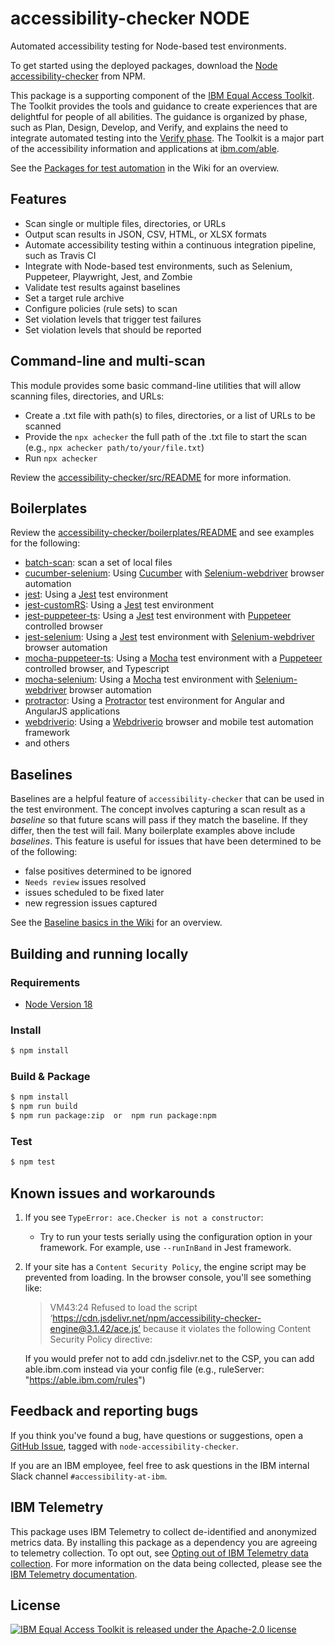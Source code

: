 # accessibility-checker NODE

Automated accessibility testing for Node-based test environments.

To get started using the deployed packages, download the [Node accessibility-checker](https://www.npmjs.com/package/accessibility-checker) from NPM.

This package is a supporting component of the [IBM Equal Access Toolkit](https://ibm.com/able/toolkit).
The Toolkit provides the tools and guidance to create experiences that are delightful for people of all abilities.
The guidance is organized by phase, such as Plan, Design, Develop, and Verify, and explains the need to integrate automated testing into the [Verify phase](https://www.ibm.com/able/toolkit/verify/overview).
The Toolkit is a major part of the accessibility information and applications at [ibm.com/able](https://ibm.com/able/).

See the [Packages for test automation](https://github.com/IBMa/equal-access/wiki#packages-for-test-automation) in the Wiki for an overview.

## Features

- Scan single or multiple files, directories, or URLs
- Output scan results in JSON, CSV, HTML, or XLSX formats
- Automate accessibility testing within a continuous integration pipeline, such as Travis CI
- Integrate with Node-based test environments, such as Selenium, Puppeteer, Playwright, Jest, and Zombie
- Validate test results against baselines
- Set a target rule archive
- Configure policies (rule sets) to scan
- Set violation levels that trigger test failures
- Set violation levels that should be reported

## Command-line and multi-scan

This module provides some basic command-line utilities that will allow scanning files, directories, and URLs:

- Create a .txt file with path(s) to files, directories, or a list of URLs to be scanned
- Provide the `npx achecker` the full path of the .txt file to start the scan (e.g., `npx achecker path/to/your/file.txt`)
- Run `npx achecker`

Review the [accessibility-checker/src/README](src/README.md) for more information.

## Boilerplates

Review the [accessibility-checker/boilerplates/README](boilerplates/README.md) and see examples for the following:

- [batch-scan](boilerplates/batch-scan): scan a set of local files
- [cucumber-selenium](boilerplates/cucumber-selenium): Using [Cucumber](https://www.npmjs.com/package/cucumber) with [Selenium-webdriver](https://www.npmjs.com/package/selenium-webdriver) browser automation
- [jest](boilerplates/jest): Using a [Jest](https://www.npmjs.com/package/jest) test environment
- [jest-customRS](boilerplates/jest-customRS): Using a [Jest](https://www.npmjs.com/package/jest) test environment
- [jest-puppeteer-ts](boilerplates/jest-puppeteer-ts): Using a [Jest](https://www.npmjs.com/package/jest) test environment with [Puppeteer](https://www.npmjs.com/package/puppeteer) controlled browser
- [jest-selenium](boilerplates/jest-selenium): Using a [Jest](https://www.npmjs.com/package/jest) test environment with [Selenium-webdriver](https://www.npmjs.com/package/selenium-webdriver) browser automation
- [mocha-puppeteer-ts](boilerplates/mocha-puppeteer-ts): Using a [Mocha](https://www.npmjs.com/package/mocha) test environment with a [Puppeteer](https://www.npmjs.com/package/puppeteer) controlled browser, and Typescript
- [mocha-selenium](boilerplates/mocha-selenium): Using a [Mocha](https://www.npmjs.com/package/mocha) test environment with [Selenium-webdriver](https://www.npmjs.com/package/selenium-webdriver) browser automation
- [protractor](boilerplates/protractor): Using a [Protractor](https://www.npmjs.com/package/protractor) test environment for Angular and AngularJS applications
- [webdriverio](boilerplates/webdriverio): Using a [Webdriverio](https://www.npmjs.com/package/webdriverio) browser and mobile test automation framework
- and others

## Baselines

Baselines are a helpful feature of `accessibility-checker` that can be used in the test environment. The concept involves capturing a scan result as a _baseline_ so that future scans will pass if they match the baseline. If they differ, then the test will fail. 
Many boilerplate examples above include _baselines_.
This feature is useful for issues that have been determined to be of the following:

- false positives determined to be ignored
- `Needs review` issues resolved
- issues scheduled to be fixed later
- new regression issues captured

See the [Baseline basics in the Wiki](https://github.com/IBMa/equal-access/wiki#baseline-basics) for an overview.

## Building and running locally

### Requirements

- [Node Version 18](https://nodejs.org/en/download/)

### Install

```bash
$ npm install
```

### Build & Package

```bash
$ npm install
$ npm run build
$ npm run package:zip  or  npm run package:npm
```

### Test

```bash
$ npm test
```

## Known issues and workarounds

1. If you see `TypeError: ace.Checker is not a constructor`: 
    - Try to run your tests serially using the configuration option in your framework. For example, use `--runInBand` in Jest framework. 

2. If your site has a `Content Security Policy`, the engine script may be
    prevented from loading. In the browser console, you'll see something like:
    > VM43:24 Refused to load the script ‘https://cdn.jsdelivr.net/npm/accessibility-checker-engine@3.1.42/ace.js’ because it violates the following Content Security Policy directive:

    If you would prefer not to add cdn.jsdelivr.net to the CSP, you can add able.ibm.com instead via your config file (e.g., ruleServer: "https://able.ibm.com/rules")

## Feedback and reporting bugs

If you think you've found a bug, have questions or suggestions, open a [GitHub Issue](https://github.com/IBMa/equal-access/issues/new/choose), tagged with `node-accessibility-checker`.

If you are an IBM employee, feel free to ask questions in the IBM internal Slack channel `#accessibility-at-ibm`.

## IBM Telemetry

This package uses IBM Telemetry to collect de-identified and anonymized metrics data. By installing this package as a dependency you are agreeing to telemetry collection. To opt out, see [Opting out of IBM Telemetry data collection](https://github.com/ibm-telemetry/telemetry-js/tree/main#opting-out-of-ibm-telemetry-data-collection). For more information on the data being collected, please see the [IBM Telemetry documentation](https://github.com/ibm-telemetry/telemetry-js/tree/main#ibm-telemetry-collection-basics).

## License

[![IBM Equal Access Toolkit is released under the Apache-2.0 license](https://img.shields.io/badge/license-Apache--2.0-blue.svg)](./LICENSE)
